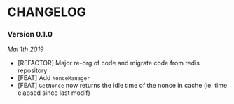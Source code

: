 # CHANGELOG

### Version 0.1.0

*Mai 1th 2019*

- [REFACTOR] Major re-org of code and migrate code from redis repository
- [FEAT] Add `NonceManager`
- [FEAT] `GetNonce` now returns the idle time of the nonce in cache (ie: time elapsed since last modif)

